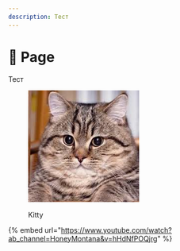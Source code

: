 ```yaml
---
description: Тест
---
```


# 👀 Page

Тест

<figure><img src=".gitbook/assets/images.jpeg" alt=""><figcaption><p>Kitty</p></figcaption></figure>



{% embed url="https://www.youtube.com/watch?ab_channel=HoneyMontana&v=hHdNfPOQjrg" %}

